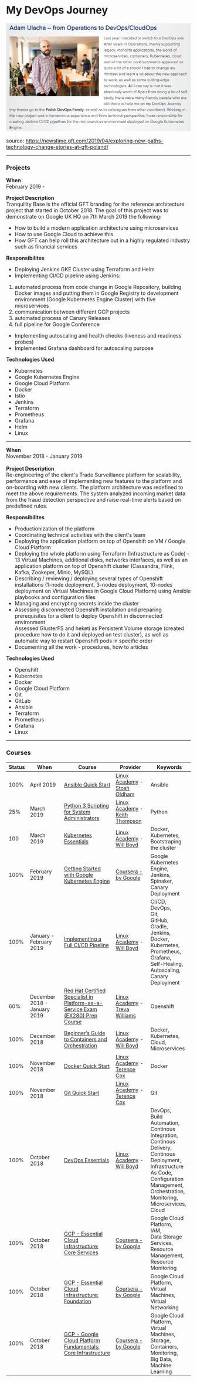 # My DevOps Journey

![alt text](DevOps.png?raw=true)

source: https://newstime.gft.com/2019/04/exploring-new-paths-technology-change-stories-at-gft-poland/

---
### Projects
**When**  
February 2019 - 

**Project Description**  
Tranquility Base is the official GFT branding for the reference architecture project that started in October 2018.
The goal of this project was to demonstrate on Google UK HQ on 7th March 2019 the following:
- How to build a modern application architecture using microservices
- How to use Google Cloud to achieve this
- How GFT can help roll this architecture out in a highly regulated industry such as financial services

**Responsibilites**
- Deploying Jenkins GKE Cluster using Terraform and Helm
- Implementing CI/CD pipeline using Jenkins:
1) automated process from code change in Google Repository, building Docker images and putting them in Google Registry to development environment (Google Kubernetes Engine Cluster) with five microservices
2) communication between different GCP projects
3) automated process of Canary Releases
4) full pipeline for Google Conference
- Implementing autoscaling and health checks (liveness and readiness probes)
- Implemented Grafana dashboard for autoscaling purpose

**Technologies Used**
- Kubernetes
- Google Kubernetes Engine
- Google Cloud Platform
- Docker
- Istio
- Jenkins
- Terraform
- Prometheus
- Grafana
- Helm
- Linux
---
**When**  
November 2018 - January 2019
<br><br>**Project Description**  
Re-engineering of the client's Trade Surveillance platform for scalability, performance and ease of implementing new features to the platform and on-boarding with new clients. The platform architecture was redefined to meet the above requirements. The system analyzed incoming market data from the fraud detection perspective and raise real-time alerts based on predefined rules.

**Responsibilites**
* Productionization of the platform
* Coordinating technical activities with the client's team
* Deploying the application platform on top of Openshift on VM / Google Cloud Platform
* Deploying the whole platform using Terraform (Infrastructure as Code) - 13 Virtual Machines, additional disks, networks interfaces, as well as an application platform on top of Openshift cluster (Cassandra, Flink, Kafka, Zookeper, Minio, MySQL)
* Describing / reviewing / deploying several types of Openshift installations (1-node deployment, 3-nodes deployment, 10-nodes deployment on Virtual Machines in Google Cloud Platform) using Ansible playbooks and configuration files
* Managing and encrypting secrets inside the cluster
* Assessing disconnected Openshift installation and preparing prerequisites for a client to deploy Openshift in disconnected environment<br>Assessed GlusterFS and heketi as Persistent Volume storage (created procedure how to do it and deployed on test cluster), as well as automatic way to restart Openshift pods in specific order
* Documenting all the work - procedures, how to articles

**Technologies Used**
* Openshift
* Kubernetes
* Docker
* Google Cloud Platform
* Git
* GitLab
* Ansible
* Terraform
* Prometheus
* Grafana
* Linux
---

### Courses

| Status   | When     | Course        | Provider      | Keywords           |     
| -------- | -------- | ------------- | ------------- | ------------------ |
|    100%           | April 2019  | [Ansible Quick Start](https://linuxacademy.com/cp/modules/view/id/288) | [Linux Academy](https://linuxacademy.com/) - [Stosh Oldham](https://www.linkedin.com/in/stosh-c-oldham) | Ansible |
|    25%           | March 2019  | [Python 3 Scripting for System Administrators](https://linuxacademy.com/cp/modules/view/id/168) | [Linux Academy](https://linuxacademy.com/) - [Keith Thompson](https://linuxacademy.com/blog/linux-academy/employee-spotlight-keith-thompson-devops-training-architect/) | Python |
|    100           | March 2019  | [Kubernetes Essentials](https://linuxacademy.com/cp/modules/view/id/281) | [Linux Academy](https://linuxacademy.com/) - [Will Boyd](https://linuxacademy.com/blog/linuxacademy-com/behind-the-scenes/employee-spotlight-will-boyd-devops-training-architect/) | Docker,<br>Kubernetes,<br>Bootstraping the cluster  |
|    100%           | February 2019  | [Getting Started with Google Kubernetes Engine](https://www.coursera.org/learn/google-kubernetes-engine/home/welcome) | [Coursera - by Google](https://www.coursera.org/learn/google-kubernetes-engine/home/welcome) | Google Kubernetes Engine,<br>Jenkins,<br>Spinaker,<br>Canary Deployment |
|    100%           | January - February 2019  | [Implementing a Full CI/CD Pipeline](https://linuxacademy.com/devops/training/course/name/implementing-a-full-ci-cd-pipeline) | [Linux Academy](https://linuxacademy.com/) - [Will Boyd](https://linuxacademy.com/blog/linuxacademy-com/behind-the-scenes/employee-spotlight-will-boyd-devops-training-architect/) | CI/CD,<br>DevOps,<br>Git,<br>GitHub,<br>Gradle,<br>Jenkins,<br>Docker,<br>Kubernetes,<br>Prometheus,<br>Grafana,<br>Self-Healing,<br>Autoscaling,<br>Canary Deployment |
|    60%           | December 2018 - January 2019  | [Red Hat Certified Specialist in Platform-as-a-Service Exam (EX280) Prep Course](https://linuxacademy.com/cp/modules/view/id/149) | [Linux Academy](https://linuxacademy.com/) - [Treva Williams](https://www.openstack.org/community/speakers/profile/12618/treva-williams) | Openshift |
|     100%          | December 2018 | [Beginner’s Guide to Containers and Orchestration](https://linuxacademy.com/containers/training/course/name/beginners-guide-to-containers-and-orchestration) | [Linux Academy](https://linuxacademy.com/) - [Will Boyd](https://linuxacademy.com/blog/linuxacademy-com/behind-the-scenes/employee-spotlight-will-boyd-devops-training-architect/) | Docker,<br>Kubernetes,<br>Cloud,<br>Microservices |
|       100%        | November 2018 | [Docker Quick Start](https://linuxacademy.com/devops/training/course/name/docker-quick-start) | [Linux Academy](https://linuxacademy.com/) - [Terence Cox](https://linuxacademy.com/blog/linuxacademy-com/employee-spotlight-terry-cox/) | Docker
|       100%        | November 2018 | [Git Quick Start](https://linuxacademy.com/linux/training/course/name/git-quick-start) | [Linux Academy](https://linuxacademy.com/) - [Terence Cox](https://linuxacademy.com/blog/linuxacademy-com/employee-spotlight-terry-cox/) | Git
|       100%        | October 2018  | [DevOps Essentials](https://linuxacademy.com/devops/training/course/name/devops-essentials-2018) | [Linux Academy](https://linuxacademy.com/) - [Will Boyd](https://linuxacademy.com/blog/linuxacademy-com/behind-the-scenes/employee-spotlight-will-boyd-devops-training-architect/) | DevOps,<br>Build Automation,<br>Continous Integration,<br>Continous Delivery,<br>Continous Deployment,<br>Infrastructure As Code,<br>Configuration Management,<br>Orchestration,<br>Monitoring,<br>Microservices,<br>Cloud
|       100%        | October 2018  | [GCP - Essential Cloud Infrastructure: Core Services](https://www.coursera.org/learn/gcp-infrastructure-core-services) | [Coursera - by Google](https://www.coursera.org/programs/gcp-courses-gtm-sep18-u0w20) | Google Cloud Platform,<br>IAM,<br>Data Storage Services,<br>Resource Management,<br>Resource Monitoring |
|      100%         | October 2018  | [GCP - Essential Cloud Infrastructure: Foundation](https://www.coursera.org/learn/gcp-infrastructure-foundation)       | [Coursera - by Google](https://www.coursera.org/programs/gcp-courses-gtm-sep18-u0w20) | Google Cloud Platform,<br>Virtual Machines,<br>Virtual Networking|
|       100%        | October 2018  | [GCP - Google Cloud Platform Fundamentals: Core Infrastructure](https://www.coursera.org/learn/gcp-fundamentals)       | [Coursera - by Google](https://www.coursera.org/programs/gcp-courses-gtm-sep18-u0w20) | Google Cloud Platform,<br>Virtual Machines,<br>Storage,<br>Containers,<br>Monitoring,<br>Big Data,<br>Machine Learning |

